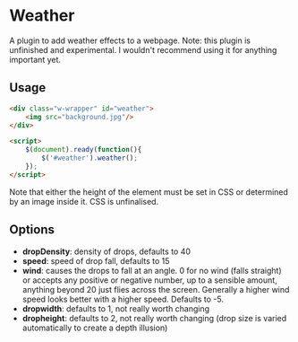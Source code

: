 Weather
=======

A plugin to add weather effects to a webpage. Note: this plugin is unfinished and experimental. I wouldn't recommend using it for anything important yet.

Usage
-----

```html
<div class="w-wrapper" id="weather">
    <img src="background.jpg"/>
</div>

<script>
    $(document).ready(function(){
        $('#weather').weather();
    });
</script>
```

Note that either the height of the element must be set in CSS or determined by an image inside it. CSS is unfinalised.


Options
-------

- **dropDensity**: density of drops, defaults to 40
- **speed**: speed of drop fall, defaults to 15
- **wind**: causes the drops to fall at an angle. 0 for no wind (falls straight) or accepts any positive or negative number, up to a sensible amount, anything beyond 20 just flies across the screen. Generally a higher wind speed looks better with a higher speed. Defaults to -5.
- **dropwidth**: defaults to 1, not really worth changing
- **dropheight**: defaults to 2, not really worth changing (drop size is varied automatically to create a depth illusion)
